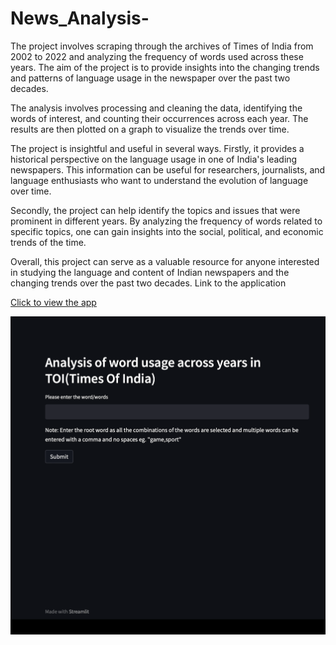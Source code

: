 # News_Analysis-

The project involves scraping through the archives of Times of India from 2002 to 2022 and analyzing the frequency of words used across these years. The aim of the project is to provide insights into the changing trends and patterns of language usage in the newspaper over the past two decades.

The analysis involves processing and cleaning the data, identifying the words of interest, and counting their occurrences across each year. The results are then plotted on a graph to visualize the trends over time.

The project is insightful and useful in several ways. Firstly, it provides a historical perspective on the language usage in one of India's leading newspapers. This information can be useful for researchers, journalists, and language enthusiasts who want to understand the evolution of language over time.

Secondly, the project can help identify the topics and issues that were prominent in different years. By analyzing the frequency of words related to specific topics, one can gain insights into the social, political, and economic trends of the time.

Overall, this project can serve as a valuable resource for anyone interested in studying the language and content of Indian newspapers and the changing trends over the past two decades. Link to the application 

[Click to view the app](https://prdeddy-news-analysis--plots-x5zajs.streamlit.app/)

![app view](./app_view.png)
